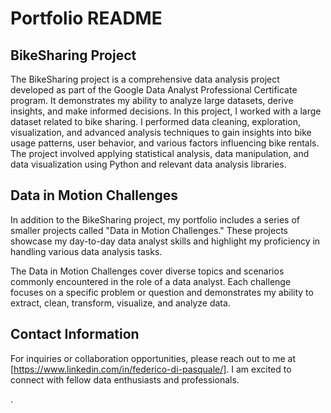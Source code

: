 
# Portfolio README

## BikeSharing Project

The BikeSharing project is a comprehensive data analysis project developed as part of the Google Data Analyst Professional Certificate program. It demonstrates my ability to analyze large datasets, derive insights, and make informed decisions.
In this project, I worked with a large dataset related to bike sharing. I performed data cleaning, exploration, visualization, and advanced analysis techniques to gain insights into bike usage patterns, user behavior, and various factors influencing bike rentals. The project involved applying statistical analysis, data manipulation, and data visualization using Python and relevant data analysis libraries.
## Data in Motion Challenges

In addition to the BikeSharing project, my portfolio includes a series of smaller projects called "Data in Motion Challenges." These projects showcase my day-to-day data analyst skills and highlight my proficiency in handling various data analysis tasks.

The Data in Motion Challenges cover diverse topics and scenarios commonly encountered in the role of a data analyst. Each challenge focuses on a specific problem or question and demonstrates my ability to extract, clean, transform, visualize, and analyze data.

## Contact Information

For inquiries or collaboration opportunities, please reach out to me at [https://www.linkedin.com/in/federico-di-pasquale/]. I am excited to connect with fellow data enthusiasts and professionals.


.